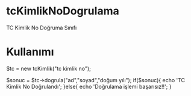 # tcKimlikNoDogrulama
TC Kimlik No Doğruma Sınıfı

# Kullanımı

$tc = new tcKimlik("tc kimlik no");

$sonuc = $tc->dogrula("ad","soyad","doğum yılı");
if($sonuc){
  echo 'TC Kimlik No Doğrulandı';
}else{
  echo 'Doğrulama işlemi başarısız!!';
}
